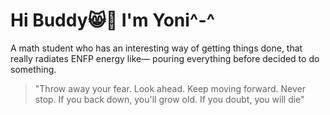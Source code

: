 # Hi Buddy😸👋 I'm Yoni^-^
A math student who has an interesting way of getting things done, that really radiates ENFP energy like— pouring everything before decided to do something. 
>"Throw away your fear. Look ahead. Keep moving forward. Never stop. If you back down, you'll grow old. If you doubt, you will die"
